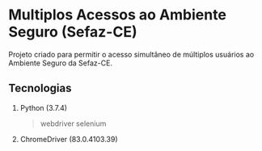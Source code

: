 # Multiplos Acessos ao Ambiente Seguro (Sefaz-CE)
Projeto criado para permitir o acesso simultâneo de múltiplos usuários ao Ambiente Seguro da Sefaz-CE.

## Tecnologias
1. Python (3.7.4)
   > webdriver
   > selenium
   
3. ChromeDriver (83.0.4103.39)



